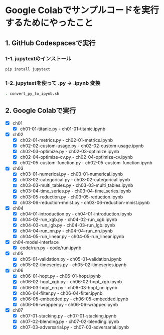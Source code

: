 # Google Colabでサンプルコードを実行するためにやったこと

## 1. GitHub Codespacesで実行

### 1-1. jupytextのインストール

```bash
pip install jupytext
```

### 1-2. jupytextを使って .py -> .ipynb 変換

```bash
. convert_py_to_ipynb.sh
```

## 2. Google Colabで実行

- [x] ch01
  - [x] ch01-01-titanic.py - ch01-01-titanic.ipynb
- [x] ch02
  - [x] ch02-01-metrics.py - ch02-01-metrics.ipynb
  - [x] ch02-02-custom-usage.py - ch02-02-custom-usage.ipynb
  - [x] ch02-03-optimize.py - ch02-03-optimize.ipynb
  - [x] ch02-04-optimize-cv.py - ch02-04-optimize-cv.ipynb
  - [x] ch02-05-custom-function.py - ch02-05-custom-function.ipynb
- [x] ch03
  - [x] ch03-01-numerical.py - ch03-01-numerical.ipynb
  - [x] ch03-02-categorical.py - ch03-02-categorical.ipynb
  - [x] ch03-03-multi_tables.py - ch03-03-multi_tables.ipynb
  - [x] ch03-04-time_series.py - ch03-04-time_series.ipynb
  - [x] ch03-05-reduction.py - ch03-05-reduction.ipynb
  - [x] ch03-06-reduction-mnist.py - ch03-06-reduction-mnist.ipynb
- [x] ch04
  - [x] ch04-01-introduction.py - ch04-01-introduction.ipynb
  - [x] ch04-02-run_xgb.py - ch04-02-run_xgb.ipynb
  - [x] ch04-03-run_lgb.py - ch04-03-run_lgb.ipynb
  - [x] ch04-04-run_nn.py - ch04-04-run_nn.ipynb
  - [x] ch04-05-run_linear.py - ch04-05-run_linear.ipynb
- [x] ch04-model-interface
  - [x] code/run.py - code/run.ipynb
- [x] ch05
  - [x] ch05-01-validation.py - ch05-01-validation.ipynb
  - [x] ch05-02-timeseries.py - ch05-02-timeseries.ipynb
- [x] ch06
  - [x] ch06-01-hopt.py - ch06-01-hopt.ipynb
  - [x] ch06-02-hopt_xgb.py - ch06-02-hopt_xgb.ipynb
  - [x] ch06-03-hopt_nn.py - ch06-03-hopt_nn.ipynb
  - [x] ch06-04-filter.py - ch06-04-filter.ipynb
  - [x] ch06-05-embedded.py - ch06-05-embedded.ipynb
  - [x] ch06-06-wrapper.py - ch06-06-wrapper.ipynb
- [x] ch07
  - [x] ch07-01-stacking.py - ch07-01-stacking.ipynb
  - [x] ch07-02-blending.py - ch07-02-blending.ipynb
  - [x] ch07-03-adversarial.py - ch07-03-adversarial.ipynb
